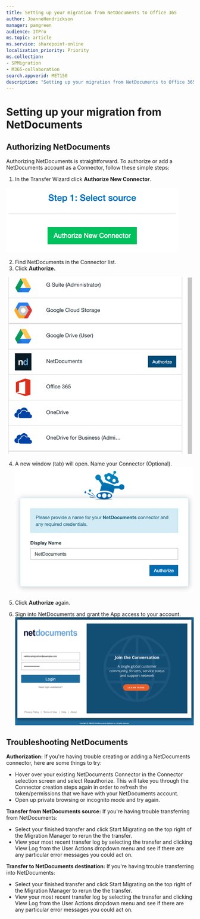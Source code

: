 ```yaml
---
title: Setting up your migration from NetDocuments to Office 365
author: JoanneHendrickson
manager: pamgreen
audience: ITPro
ms.topic: article
ms.service: sharepoint-online
localization_priority: Priority
ms.collection: 
- SPMigration
- M365-collaboration
search.appverid: MET150
description: "Setting up your migration from NetDocuments to Office 365"
---
```

# Setting up your migration from NetDocuments

## Authorizing NetDocuments

Authorizing NetDocuments is straightforward. To authorize or add a NetDocuments account as a Connector, follow these simple steps:

1. In the Transfer Wizard click **Authorize New Connector**.

![Auth New Connector](media/clear_auth.png)

2. Find NetDocuments in the Connector list.
3. Click **Authorize.**

![NetDocuments Connector List](media/auth_netdocuments.png)

4. A new window (tab) will open. Name your Connector (Optional).
![NetDocuments name connector](media/auth_name_connector_netdocuments.png)

5. Click **Authorize** again.
6. Sign into NetDocuments and grant the App access to your account.
![NetDocuments signin](media/netdocuments_signin.png)

## Troubleshooting NetDocuments

**Authorization:** If you're having trouble creating or adding a NetDocuments connector, here are some things to try:

- Hover over your existing NetDocuments Connector in the Connector selection screen and select Reauthorize. This will take you through the Connector creation steps again in order to refresh the token/permissions that we have with your NetDocuments account.
- Open up private browsing or incognito mode and try again.

**Transfer from NetDocuments source:** If you're having trouble transferring from NetDocuments:

- Select your finished transfer and click Start Migrating on the top right of the Migration Manager to rerun the the transfer.
- View your most recent transfer log by selecting the transfer and clicking View Log from the User Actions dropdown menu and see if there are any particular error messages you could act on.

**Transfer to NetDocuments destination:** If you're having trouble transferring into NetDocuments:

- Select your finished transfer and click Start Migrating on the top right of the Migration Manager to rerun the the transfer.
- View your most recent transfer log by selecting the transfer and clicking View Log from the User Actions dropdown menu and see if there are any particular error messages you could act on.
